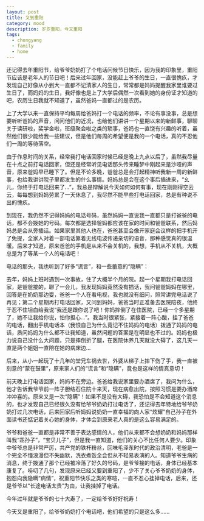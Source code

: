 ```yaml
---
layout: post
title: 又到重阳 
category: mood
description: 岁岁重阳，今又重阳
tags:
  - chongyang
  - family
  - home
---
```


还记得去年重阳节，给爷爷奶奶打了个电话问候节日快乐，因为我的印象里，重阳节应该是老年人的节日吧！后来过年回家，没能赶上爷爷的生日，一直很愧疚，才发现自己好像从小到大一直都不记清家人的生日，常常都是妈妈提醒我家里谁要过生日了，而妈妈的生日，我好像也是上了大学后偶然一次看到她的身份证才知道的吧，农历生日我就不知道了，虽然爸妈一直都过的是农历。

上了大学以来一直保持平均每周给爸妈打一个电话的频率，不论有事没事，总是想要听听爸妈的声音，问问他们的近况，也给他们讲讲一个星期以来的新鲜事，聊聊关于读研啦，奖学金啦，班级聚会啦之类的琐事，爸妈也一直饶有兴趣的听着，虽然他们很少能给我一些建议，但是他们每周的希望便是我的一个电话，真的不忍他们一周的等待落空。

由于作息时间的关系，经常我打电话回家时候已经是晚上九点以后了，虽然我尽量在十点之前打电话回家，但还是经常听见电话那头传来睡梦中刚起来是沙哑的声音，原来爸妈早已睡下了。但是不论多晚，爸爸总是会打起精神听我新一周的新鲜事，也给我讲讲院子里都发生的什么事情。妈妈总是会在这个事后插进来，“幺儿，你终于打电话回来了…”，我总是辩解说今天如何如何有事，现在刚刚得空云云，每每想到妈妈劳累了一天休息了，我尽然不能早些打电话回家，总是有种说不出的愧疚。

到现在，我仍然不记得妈妈的电话号码，虽然妈妈一直说我一直都只是打爸爸的电话，都不会拨她的号码。每次都是选择爸妈都应该在家的时间和爸爸联系，然后妈妈总是会从旁插话。如果家里其他人也在，爸爸甚至会像开家庭会议样的把手机开了免提，全家人对着一部电话靠着无线电波传递亲切的语音，那种感觉真的很温暖。后来才知道，原来爸爸的手机是从来不会关机的，我想，手机从不关机，大概总是为了等某一个人的电话吧！

电话的那头，我也听到了好多“谎言”，和一些蓄意的“隐瞒”：

去年，妈妈上班时遇到一次事故，住了大概半个月的院。起一个星期我打电话回家，是爸爸接的，聊了一会儿，我发现妈妈竟然没有插话，我问爸爸妈妈在哪里，回答是在奶奶那边耍，爸爸一个人在看电视，我也就没有细问，照常讲完电话说了再见；第二个星期再打电话回家，又问到妈妈，爸爸当时正准备去医院陪夜，他终于忍不住坦白给我说“我还是跟你说了吧！你妈摔倒了在住医院，已经一个多星期了，她不让我给你说，怕你担心…”。我当时很紧张，紧接着一阵心酸，挂了爸爸的电话，翻出手机电话本（我恨自己为什么竟记不住妈妈的电话）拨通了妈妈的电话，质问妈妈为什么都不让我知道，虽然问题的答案是在明显也不过的。妈妈也极力说自己没什么大问题，只是摔倒折了腿，在医院休养几天就没大碍了，这几天一直是两个姐姐一直陪在她的病床边…

后来，从小一起玩了十几年的堂兄车祸去世，外婆从梯子上摔下伤了手，我一直被刻意的“蒙在鼓里”，原来家人们的“谎言”和“隐瞒”，竟也是这样的情真意切！

前天晚上打电话回家，妈妈不在旁边。爸爸给我说家里要办酒席了，我问为什么，他才告诉我爷爷前一阵子胆结石住院十来天，现在病愈出院，按照习惯是要办酒席冲冲喜的。原来又是一次“隐瞒”！如果不是没有大碍，我恐怕是不会知道这个消息的，也才发现自己已经很久没有给爷爷奶奶打过电话了，还记得去年特地给爷爷奶奶打过几次电话，后来回家后听妈妈说奶奶一直幸福的向人家“炫耀”自己孙子在外面读书还惦记着关心她的身体，才体会到原来老人真的是这么容易满足的。

爷爷和爸爸一直都是非常不善于表达感情的人，他们从来都不会想奶奶和妈妈那样叫我“乖孙子”，“宝贝儿子”，但是我一直知道，他们的关心不比任何人要少。印象中爷爷总是非常严厉，共产党的铁杆粉丝，回味毛泽东时代的政治清明，老爸是一个完全不懂浪漫但不失幽默，洗衣煮饭全会但从不轻易表演的人。知道爷爷生病的消息，终于拨通了那个已经被冷落了好久的号码，是爷爷接的电话，身体已经基本康复了。唠叨了几句，发现原来已经又要到重阳了，少不了关心爷爷奶奶的身体，抱怨向我隐瞒“病情”，祝重阳节快乐之类的寒暄，一直不忍心挂掉电话，后来，还是爷爷以“长途电话太贵”为由，让我挂掉了电话。

今年过年就是爷爷的七十大寿了，一定给爷爷好好祝寿！

今天又是重阳了，给爷爷奶奶打个电话吧，他们希望的只是这么多……

